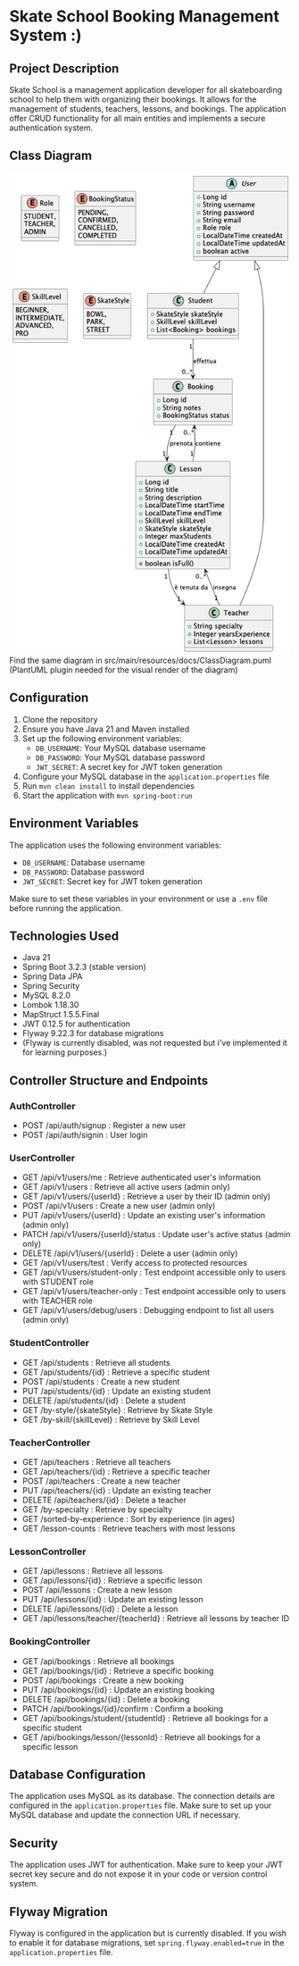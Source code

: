 # Skate School Booking Management System :)


## Project Description
Skate School is a management application developer for all skateboarding school to help them with organizing their bookings.
It allows for the management of students, teachers, lessons, and bookings.
The application offer CRUD functionality for all main entities and implements a secure authentication system.


## Class Diagram
![VisualClassDiagram.png](src/main/resources/docs/VisualClassDiagram.png)
Find the same diagram in src/main/resources/docs/ClassDiagram.puml (PlantUML plugin needed for the visual render of the diagram)

## Configuration
1. Clone the repository
2. Ensure you have Java 21 and Maven installed
3. Set up the following environment variables:
    - `DB_USERNAME`: Your MySQL database username
    - `DB_PASSWORD`: Your MySQL database password
    - `JWT_SECRET`: A secret key for JWT token generation
4. Configure your MySQL database in the `application.properties` file
5. Run `mvn clean install` to install dependencies
6. Start the application with `mvn spring-boot:run`


## Environment Variables
The application uses the following environment variables:
- `DB_USERNAME`: Database username
- `DB_PASSWORD`: Database password
- `JWT_SECRET`: Secret key for JWT token generation

Make sure to set these variables in your environment or use a `.env` file before running the application.


## Technologies Used
- Java 21
- Spring Boot 3.2.3 (stable version)
- Spring Data JPA
- Spring Security
- MySQL 8.2.0
- Lombok 1.18.30
- MapStruct 1.5.5.Final
- JWT 0.12.5 for authentication
- Flyway 9.22.3 for database migrations 
- (Flyway is currently disabled, was not requested but i've implemented it for learning purposes.)


## Controller Structure and Endpoints

### AuthController
- POST /api/auth/signup : Register a new user
- POST /api/auth/signin : User login

### UserController
- GET /api/v1/users/me : Retrieve authenticated user's information
- GET /api/v1/users : Retrieve all active users (admin only)
- GET /api/v1/users/{userId} : Retrieve a user by their ID (admin only)
- POST /api/v1/users : Create a new user (admin only)
- PUT /api/v1/users/{userId} : Update an existing user's information (admin only)
- PATCH /api/v1/users/{userId}/status : Update user's active status (admin only)
- DELETE /api/v1/users/{userId} : Delete a user (admin only)
- GET /api/v1/users/test : Verify access to protected resources
- GET /api/v1/users/student-only : Test endpoint accessible only to users with STUDENT role
- GET /api/v1/users/teacher-only : Test endpoint accessible only to users with TEACHER role
- GET /api/v1/users/debug/users : Debugging endpoint to list all users (admin only)

### StudentController
- GET /api/students : Retrieve all students
- GET /api/students/{id} : Retrieve a specific student
- POST /api/students : Create a new student
- PUT /api/students/{id} : Update an existing student
- DELETE /api/students/{id} : Delete a student
- GET /by-style/{skateStyle} : Retrieve by Skate Style
- GET /by-skill/{skillLevel} : Retrieve by Skill Level

### TeacherController
- GET /api/teachers : Retrieve all teachers
- GET /api/teachers/{id} : Retrieve a specific teacher
- POST /api/teachers : Create a new teacher
- PUT /api/teachers/{id} : Update an existing teacher
- DELETE /api/teachers/{id} : Delete a teacher
- GET /by-specialty : Retrieve by specialty
- GET /sorted-by-experience : Sort by experience (in ages)
- GET /lesson-counts : Retrieve teachers with most lessons

### LessonController
- GET /api/lessons : Retrieve all lessons
- GET /api/lessons/{id} : Retrieve a specific lesson
- POST /api/lessons : Create a new lesson
- PUT /api/lessons/{id} : Update an existing lesson
- DELETE /api/lessons/{id} : Delete a lesson
- GET /api/lessons/teacher/{teacherId} : Retrieve all lessons by teacher ID

### BookingController
- GET /api/bookings : Retrieve all bookings
- GET /api/bookings/{id} : Retrieve a specific booking
- POST /api/bookings : Create a new booking
- PUT /api/bookings/{id} : Update an existing booking
- DELETE /api/bookings/{id} : Delete a booking
- PATCH /api/bookings/{id}/confirm : Confirm a booking
- GET /api/bookings/student/{studentId} : Retrieve all bookings for a specific student
- GET /api/bookings/lesson/{lessonId} : Retrieve all bookings for a specific lesson


## Database Configuration
The application uses MySQL as its database. The connection details are configured in the `application.properties` file. Make sure to set up your MySQL database and update the connection URL if necessary.


## Security
The application uses JWT for authentication. Make sure to keep your JWT secret key secure and do not expose it in your code or version control system.


## Flyway Migration
Flyway is configured in the application but is currently disabled. If you wish to enable it for database migrations, set `spring.flyway.enabled=true` in the `application.properties` file.
